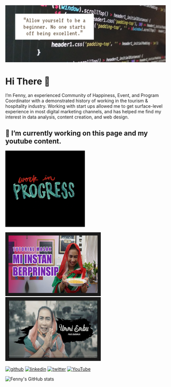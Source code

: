 ![alt text](https://github.com/FennyWilriani/FennyWilriani/blob/main/Capture%20banner.PNG)

# Hi There 👋

I’m Fenny, an experienced Community of Happiness, Event, and Program Coordinator with a demonstrated history of working in the tourism & hospitality industry. Working with start ups allowed me to get surface-level experience in most digital marketing channels, and has helped me find my interest in data analysis, content creation, and web design.

## 🔭 I’m currently working on this page and my youtube content. 
<img src="https://github.com/FennyWilriani/FennyWilriani/blob/main/giphy.gif" width=250>

<a href="https://www.youtube.com/watch?v=LP9X-PNN-18&t=412s" target="_blank"><img src="https://github.com/FennyWilriani/FennyWilriani/blob/main/maxresdefault.jpg" width="280" height="180" border="10" /></a>
<a href="https://www.youtube.com/watch?v=AJldAChtxis&t=21s" target="_blank"><img src="https://github.com/FennyWilriani/FennyWilriani/blob/main/Captured%20ummi%20embu.JPG" width="280" height="180" border="10" /></a>

[<img src='https://cdn.jsdelivr.net/npm/simple-icons@3.0.1/icons/github.svg' alt='github' height='40'>](https://github.com/FennyWilriani)  [<img src='https://cdn.jsdelivr.net/npm/simple-icons@3.0.1/icons/linkedin.svg' alt='linkedin' height='40'>](https://www.linkedin.com/in/FennyWilriani/)  [<img src='https://cdn.jsdelivr.net/npm/simple-icons@3.0.1/icons/twitter.svg' alt='twitter' height='40'>](https://twitter.com/fennyayuwill)  [<img src='https://cdn.jsdelivr.net/npm/simple-icons@3.0.1/icons/youtube.svg' alt='YouTube' height='40'>](https://www.youtube.com/channel/UmmiEmbu)  

![Fenny's GitHub stats](https://github-readme-stats.vercel.app/api?username=fennywilriani&show_icons=true&theme=dracula)

